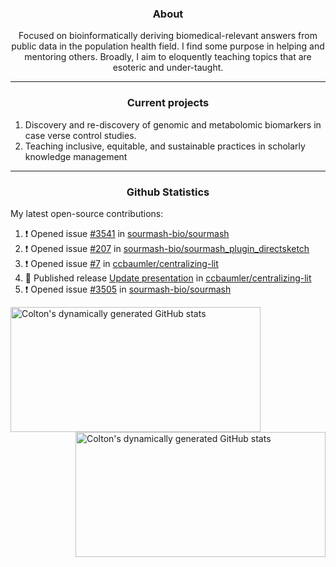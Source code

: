 <!--
Inspiration derived from:
1. https://zzetao.github.io/awesome-github-profile/
2. https://github.com/spcanelon
3. https://github.com/tallguyjenks

Tools used:
1. https://github.com/anuraghazra/github-readme-stats
2. https://github.com/jamesgeorge007/github-activity-readme
3. https://github.com/topics/profile-readme
-->

<h3 align="center">About</h3>

<p align="center">
Focused on bioinformatically deriving biomedical-relevant answers from public data in the population health field. 
I find some purpose in helping and mentoring others. Broadly, I aim to eloquently teaching topics that are esoteric and under-taught.
</p>

---

<h3 align="center">Current projects</h3>

1. Discovery and re-discovery of genomic and metabolomic biomarkers in case verse control studies.
2. Teaching inclusive, equitable, and sustainable practices in scholarly knowledge management

---

<h3 align="center">Github Statistics</h3>

My latest open-source contributions:

<!--START_SECTION:activity-->
1. ❗ Opened issue [#3541](https://github.com/sourmash-bio/sourmash/issues/3541) in [sourmash-bio/sourmash](https://github.com/sourmash-bio/sourmash)
2. ❗ Opened issue [#207](https://github.com/sourmash-bio/sourmash_plugin_directsketch/issues/207) in [sourmash-bio/sourmash_plugin_directsketch](https://github.com/sourmash-bio/sourmash_plugin_directsketch)
3. ❗ Opened issue [#7](https://github.com/ccbaumler/centralizing-lit/issues/7) in [ccbaumler/centralizing-lit](https://github.com/ccbaumler/centralizing-lit)
4. 🚀 Published release [Update presentation](https://github.com/ccbaumler/centralizing-lit/releases/tag/v1.0.0) in [ccbaumler/centralizing-lit](https://github.com/ccbaumler/centralizing-lit)
5. ❗ Opened issue [#3505](https://github.com/sourmash-bio/sourmash/issues/3505) in [sourmash-bio/sourmash](https://github.com/sourmash-bio/sourmash)
<!--END_SECTION:activity-->

<a href="https://github.com/ccbaumler">
  <img height="200" width=400 align="left" alt="Colton's dynamically generated GitHub stats" src="https://github-readme-stats.vercel.app/api?username=ccbaumler&show_icons=true&title_color=434d58&icon_color=fa8072&ring_color=ba55d3"/>
</a>
<a href="https://github.com/ccbaumler">
  <img height="200" width=400 align="right" alt="Colton's dynamically generated GitHub stats" src="https://github-readme-stats.vercel.app/api/top-langs/?username=ccbaumler&layout=compact&langs_count=6&card_width=320&title_color=434d58&hide=Standard%20ML,%20TeX,%20Jupyter%20Notebook" />
</a>

